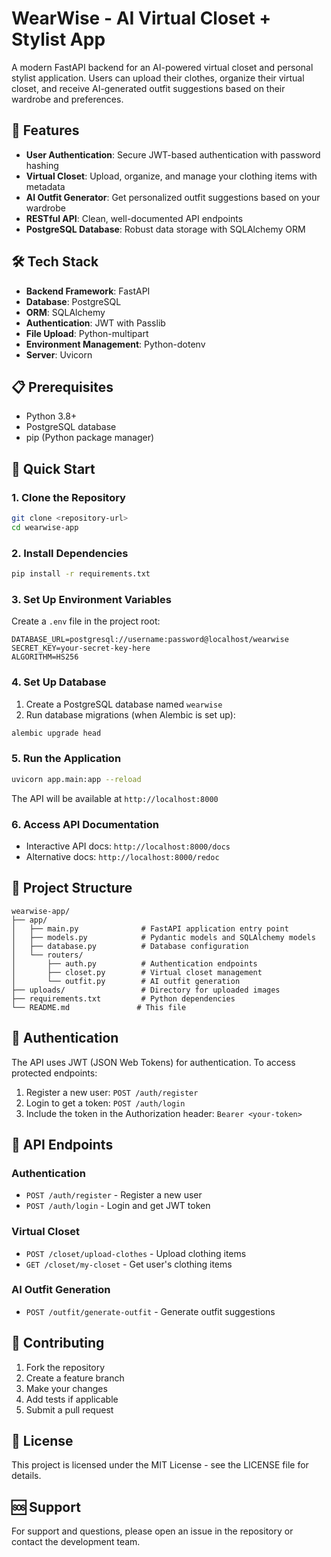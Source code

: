 # WearWise - AI Virtual Closet + Stylist App

A modern FastAPI backend for an AI-powered virtual closet and personal stylist application. Users can upload their clothes, organize their virtual closet, and receive AI-generated outfit suggestions based on their wardrobe and preferences.

## 🚀 Features

- **User Authentication**: Secure JWT-based authentication with password hashing
- **Virtual Closet**: Upload, organize, and manage your clothing items with metadata
- **AI Outfit Generator**: Get personalized outfit suggestions based on your wardrobe
- **RESTful API**: Clean, well-documented API endpoints
- **PostgreSQL Database**: Robust data storage with SQLAlchemy ORM

## 🛠️ Tech Stack

- **Backend Framework**: FastAPI
- **Database**: PostgreSQL
- **ORM**: SQLAlchemy
- **Authentication**: JWT with Passlib
- **File Upload**: Python-multipart
- **Environment Management**: Python-dotenv
- **Server**: Uvicorn

## 📋 Prerequisites

- Python 3.8+
- PostgreSQL database
- pip (Python package manager)

## 🚀 Quick Start

### 1. Clone the Repository
```bash
git clone <repository-url>
cd wearwise-app
```

### 2. Install Dependencies
```bash
pip install -r requirements.txt
```

### 3. Set Up Environment Variables
Create a `.env` file in the project root:
```env
DATABASE_URL=postgresql://username:password@localhost/wearwise
SECRET_KEY=your-secret-key-here
ALGORITHM=HS256
```

### 4. Set Up Database
1. Create a PostgreSQL database named `wearwise`
2. Run database migrations (when Alembic is set up):
```bash
alembic upgrade head
```

### 5. Run the Application
```bash
uvicorn app.main:app --reload
```

The API will be available at `http://localhost:8000`

### 6. Access API Documentation
- Interactive API docs: `http://localhost:8000/docs`
- Alternative docs: `http://localhost:8000/redoc`

## 📁 Project Structure

```
wearwise-app/
├── app/
│   ├── main.py              # FastAPI application entry point
│   ├── models.py            # Pydantic models and SQLAlchemy models
│   ├── database.py          # Database configuration
│   └── routers/
│       ├── auth.py          # Authentication endpoints
│       ├── closet.py        # Virtual closet management
│       └── outfit.py        # AI outfit generation
├── uploads/                 # Directory for uploaded images
├── requirements.txt         # Python dependencies
└── README.md               # This file
```

## 🔐 Authentication

The API uses JWT (JSON Web Tokens) for authentication. To access protected endpoints:

1. Register a new user: `POST /auth/register`
2. Login to get a token: `POST /auth/login`
3. Include the token in the Authorization header: `Bearer <your-token>`

## 📝 API Endpoints

### Authentication
- `POST /auth/register` - Register a new user
- `POST /auth/login` - Login and get JWT token

### Virtual Closet
- `POST /closet/upload-clothes` - Upload clothing items
- `GET /closet/my-closet` - Get user's clothing items

### AI Outfit Generation
- `POST /outfit/generate-outfit` - Generate outfit suggestions

## 🤝 Contributing

1. Fork the repository
2. Create a feature branch
3. Make your changes
4. Add tests if applicable
5. Submit a pull request

## 📄 License

This project is licensed under the MIT License - see the LICENSE file for details.

## 🆘 Support

For support and questions, please open an issue in the repository or contact the development team. 